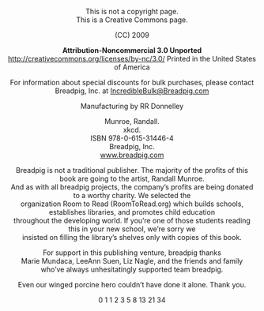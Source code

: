 <div align="center">

This is not a copyright page.\
This is a Creative Commons page.

(CC) 2009

<b>Attribution-Noncommercial 3.0 Unported</b>\
http://creativecommons.org/licenses/by-nc/3.0/
Printed in the United States of America

For information about special discounts for bulk purchases,
please contact Breadpig, Inc. at IncredibleBulk@Breadpig.com

Manufacturing by RR Donnelley

Munroe, Randall.\
xkcd.\
ISBN 978-0-615-31446-4\
Breadpig, Inc.\
www.breadpig.com

Breadpig is not a traditional publisher.  The majority of the profits of this book are going to the artist, Randall Munroe.\
And as with all breadpig projects, the company’s profits are being donated to a worthy charity.  We selected the\
organization Room to Read (RoomToRead.org) which builds schools, establishes libraries, and promotes child education\
throughout the developing world.  If you’re one of those students reading this in your new school, we’re sorry we\
insisted on filling the library’s shelves only with copies of this book.

For support in this publishing venture, breadpig thanks\
Marie Mundaca, LeeAnn Suen, Liz Nagle, and the friends and family\
who’ve always unhesitatingly supported team breadpig.

Even our winged porcine hero couldn’t have done it alone. Thank you.

0 1 1 2 3 5 8 13 21 34

</div>
